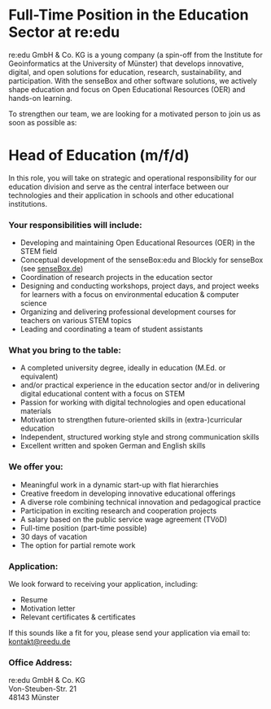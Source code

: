 # Full-Time Position in the Education Sector at re:edu

re:edu GmbH & Co. KG is a young company (a spin-off from the Institute for Geoinformatics at the University of Münster) that develops innovative, digital, and open solutions for education, research, sustainability, and participation. With the senseBox and other software solutions, we actively shape education and focus on Open Educational Resources (OER) and hands-on learning.

To strengthen our team, we are looking for a motivated person to join us as soon as possible as:

# Head of Education (m/f/d)

In this role, you will take on strategic and operational responsibility for our education division and serve as the central interface between our technologies and their application in schools and other educational institutions.

### Your responsibilities will include:

- Developing and maintaining Open Educational Resources (OER) in the STEM field
- Conceptual development of the senseBox:edu and Blockly for senseBox (see [senseBox.de](https://senseBox.de))
- Coordination of research projects in the education sector
- Designing and conducting workshops, project days, and project weeks for learners with a focus on environmental education & computer science
- Organizing and delivering professional development courses for teachers on various STEM topics
- Leading and coordinating a team of student assistants

### What you bring to the table:

- A completed university degree, ideally in education (M.Ed. or equivalent)
- and/or practical experience in the education sector and/or in delivering digital educational content with a focus on STEM
- Passion for working with digital technologies and open educational materials
- Motivation to strengthen future-oriented skills in (extra-)curricular education
- Independent, structured working style and strong communication skills
- Excellent written and spoken German and English skills

### We offer you:

- Meaningful work in a dynamic start-up with flat hierarchies
- Creative freedom in developing innovative educational offerings
- A diverse role combining technical innovation and pedagogical practice
- Participation in exciting research and cooperation projects
- A salary based on the public service wage agreement (TVöD)
- Full-time position (part-time possible)
- 30 days of vacation
- The option for partial remote work

### Application:

We look forward to receiving your application, including:

- Resume
- Motivation letter
- Relevant certificates & certificates

If this sounds like a fit for you, please send your application via email to: kontakt@reedu.de

### Office Address:

re:edu GmbH & Co. KG  
Von-Steuben-Str. 21  
48143 Münster
